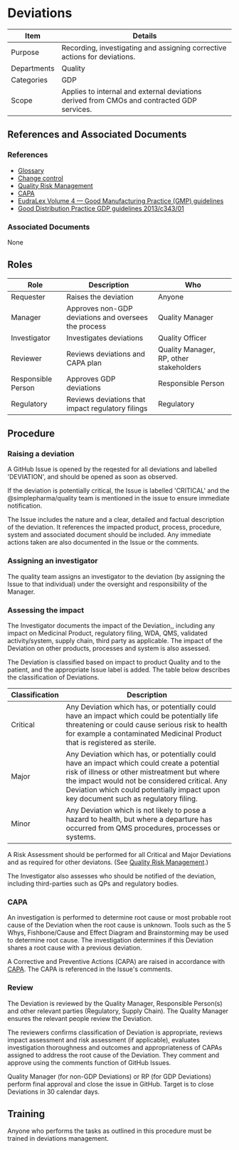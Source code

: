 # Deviations

Item    |   Details
----    |   ----
Purpose | Recording, investigating and assigning corrective actions for deviations.
Departments | Quality
Categories    | GDP
Scope   | Applies to internal and external deviations derived from CMOs and contracted GDP services.

## References and Associated Documents

### References

* [Glossary][QEAIC]
* [Change control][UYNEF]
* [Quality Risk Management][LBHIY]
* [CAPA][YUISV]
* [EudraLex Volume 4 — Good Manufacturing Practice (GMP) guidelines][GMP Guidelines]
* [Good Distribution Practice GDP guidelines 2013/c343/01][GDP Guidelines]

### Associated Documents

None

## Roles

Role     |   Description    |   Who
------   |   --------       |  ----
Requester  | Raises the deviation  | Anyone
Manager |  Approves non-GDP deviations and oversees the process | Quality Manager
Investigator  |  Investigates deviations | Quality Officer
Reviewer | Reviews deviations and CAPA plan | Quality Manager, RP, other stakeholders
Responsible Person | Approves GDP deviations   | Responsible Person
Regulatory | Reviews deviations that impact regulatory filings | Regulatory

## Procedure

### Raising a deviation

A GitHub Issue is opened by the reqested for all deviations and labelled 'DEVIATION', and should be opened as soon as observed.

If the deviation is potentially critical, the Issue is labelled 'CRITICAL' and the @simplepharma/quality team is mentioned in the issue to ensure immediate notification.

The Issue includes the nature and a clear, detailed and factual description of the deviation. It references the impacted product, process, procedure, system and associated document should be included. Any immediate actions taken are also documented in the Issue or the comments.

### Assigning an investigator

The quality team assigns an investigator to the deviation (by assigning the Issue to that individual) under the oversight and responsibility of the Manager.

### Assessing the impact

The Investigator documents the impact of the Deviation,, including any impact on Medicinal Product, regulatory filing, WDA, QMS, validated activity/system, supply chain, third party as applicable. The impact of the Deviation on other products, processes and system is also assessed.

The Deviation is classified based on impact to product Quality and to the patient, and the appropriate Issue label is added. The table below describes the classification of Deviations.

|Classification     |Description                                                                     |
|-------------------|--------------------------------------------------------------------------------|
|Critical           |Any Deviation which has, or potentially could have an impact which could be potentially life threatening or could cause serious risk to health for example a contaminated Medicinal Product that is registered as sterile. |
|Major              |Any Deviation which has, or potentially could have an impact which could create a potential risk of illness or other mistreatment but where the impact would not be considered critical. Any Deviation which could potentially impact upon key document such as regulatory filing. |
|Minor              |Any Deviation which is not likely to pose a hazard to health, but where a departure has occurred from QMS procedures, processes or systems. |

A Risk Assessment should be performed for all Critical and Major Deviations and as required for other deviatons. (See [Quality Risk Management][LBHIY].)

The Investigator also assesses who should be notified of the deviation, including third-parties such as QPs and regulatory bodies.

### CAPA

An investigation is performed to determine root cause or most probable root cause of the Deviation when the root cause is unknown. Tools such as the 5 Whys, Fishbone/Cause and Effect Diagram and Brainstorming may be used to determine root cause. The investigation determines if this Deviation shares a root cause with a previous deviation.

A Corrective and Preventive Actions (CAPA) are raised in accordance with [CAPA][YUISV]. The CAPA is referenced in the Issue's comments.

### Review

The Deviation is reviewed by the Quality Manager, Responsible Person(s) and other relevant parties (Regulatory, Supply Chain). The Quality Manager ensures the relevant people review the Deviation.

The reviewers confirms classification of Deviation is appropriate, reviews impact assessment and risk assessment (if applicable), evaluates investigation thoroughness and outcomes and appropriateness of CAPAs assigned to address the root cause of the Deviation. They comment and approve using the comments function of GitHub Issues.

Quality Manager (for non-GDP Deviations) or RP (for GDP Deviations) perform final approval and close the issue in GitHub. Target is to close Deviations in 30 calendar days.

## Training

Anyone who performs the tasks as outlined in this procedure must be trained in deviations management.

[GMP Guidelines]: https://ec.europa.eu/health/documents/eudralex/vol-4_en]
[GDP Guidelines]: https://eur-lex.europa.eu/LexUriServ/LexUriServ.do?uri=OJ:C:2013:343:0001:0014:EN:PDF
[AMXWS]: /procedures/Procedure_GDP_AMXWS_Management_of_Standard_Operating_Procedures.md
[XIDEX]: /procedures/Procedure_GDP_XIDEX_Responsible_Person.md
[BWRPX]: /procedures/Procedure_GDP_BWRPX_Documentation_Control.md
[XCEUG]: /procedures/Procedure_GDP_XCEUG_Deviations.md
[UYNEF]: /procedures/Procedure_GDP_UYNEF_Change_control.md
[OZCFN]: /procedures/Procedure_GDP_OZCFN_Management_review_and_monitoring.md
[LBHIY]: /procedures/Procedure_GDP_LBHIY_Quality_Risk_Management.md
[ZWJPR]: /procedures/Procedure_GDP_ZWJPR_Training.md
[VQICE]: /procedures/Procedure_GDP_VQICE_Receipt_of_medicinal_products.md
[AGTXC]: /procedures/Procedure_GDP_AGTXC_Establishing_the_authority_of_suppliers_to_supply_medicinal_products.md
[ZIWKI]: /procedures/Procedure_GDP_ZIWKI_Customer_complaints.md
[VOZWP]: /procedures/Procedure_GDP_VOZWP_Recall_procedure.md
[HBQIN]: /procedures/Procedure_GDP_HBQIN_Outsourced_activities.md
[GMQHI]: /procedures/Procedure_GDP_GMQHI_Self-inspections.md
[VTOMR]: /procedures/Procedure_GDP_VTOMR_Falsified_Medicinal_Products.md
[BMAXZ]: /procedures/Procedure_GDP_BMAXZ_Medicinal_Product_Returns.md
[YUISV]: /procedures/Procedure_GDP_YUISV_CAPA.md
[QEAIC]: /procedures/Document_QEAIC_Glossary.md
[GGNHM]: /procedures/Procedure_GDP_GGNHM_Reporting_of_Adverse_Events.md
